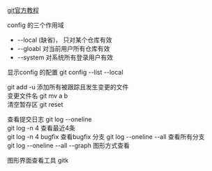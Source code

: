 
[git官方教程](https://git-scm.com/book/zh/v2)  

config 的三个作用域  
* --local (缺省)， 只对某个仓库有效  
* --gloabl 对当前用户所有仓库有效  
* --system 对系统所有登录用户有效  

显示config 的配置 
git config --list --local


git add -u  添加所有被跟踪且发生变更的文件  
变更文件名 git mv a b  
清空暂存区 git reset

查看提交日志  git log --oneline  
git log -n 4  查看最近4条  
git log -n 4 bugfix 查看bugfix 分支 
git log --oneline --all 查看所有分支  
git log --oneline --all --graph 图形方式查看  

图形界面查看工具 gitk
